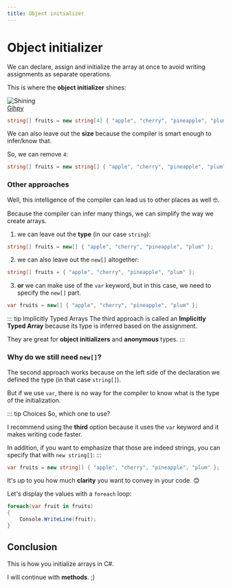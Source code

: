 ```yaml
---
title: Object initializer
---
```


# Object initializer

We can declare, assign and initialize the array at once to avoid writing assignments as separate operations. 

This is where the **object initializer** shines: 

![Shining](https://media.giphy.com/media/3VSM58Eu7kR4A/giphy.gif)
<br>
[Gihpy](https://giphy.com/gifs/3VSM58Eu7kR4A)

``` csharp
string[] fruits = new string[4] { "apple", "cherry", "pineapple", "plum" };
```

We can also leave out the **size** because the compiler is smart enough to infer/know that. 

So, we can remove `4`:

```csharp
string[] fruits = new string[] { "apple", "cherry", "pineapple", "plum" };
```

### Other approaches

Well, this intelligence of the compiler can lead us to other places as well :nerd_face:. 

Because the compiler can infer many things, we can simplify the way we create arrays.

1. we can leave out the **type** (in our case `string`):

```csharp
string[] fruits = new[] { "apple", "cherry", "pineapple", "plum" };
```

2. we can also leave out the `new[]` altogether:

```csharp
string[] fruits = { "apple", "cherry", "pineapple", "plum" };
```

3. **or** we can make use of the `var` keyword, but in this case, we need to specify the `new[]` part.

```csharp
var fruits = new[] { "apple", "cherry", "pineapple", "plum" };
```

::: tip Implicitly Typed Arrays
The third approach is called an **Implicitly Typed Array** because its type is inferred based on the assignment. 

They are great for **object initializers** and **anonymous** types.
:::

### Why do we still need `new[]`?

The second approach works because on the left side of the declaration we defined the type (in that case `string[]`). 

But if we use `var`, there is no way for the compiler to know what is the type of the initialization.

::: tip Choices
So, which one to use? 

I recommend using the **third** option because it uses the `var` keyword and it makes writing code faster. 

In addition, if you want to emphasize that those are indeed strings, you can specify that with `new string[]`:
:::

``` csharp
var fruits = new string[] { "apple", "cherry", "pineapple", "plum" };
```

It's up to you how much **clarity** you want to convey in your code. :blush:

Let's display the values with a `foreach` loop:

``` csharp
foreach(var fruit in fruits)
{
    Console.WriteLine(fruit);
}
```

## Conclusion

This is how you initialize arrays in C#. 

I will continue with **methods**. ;)